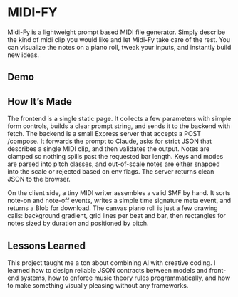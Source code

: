 # MIDI-FY

Midi-Fy is a lightweight prompt based MIDI file generator. Simply describe the kind of midi clip you would like and let Midi-Fy take care of the rest. You can visualize the notes on a piano roll, tweak your inputs, and instantly build new ideas.

## Demo 

## How It’s Made

The frontend is a single static page. It collects a few parameters with simple form controls, builds a clear prompt string, and sends it to the backend with fetch. The backend is a small Express server that accepts a POST /compose. It forwards the prompt to Claude, asks for strict JSON that describes a single MIDI clip, and then validates the output. Notes are clamped so nothing spills past the requested bar length. Keys and modes are parsed into pitch classes, and out-of-scale notes are either snapped into the scale or rejected based on env flags. The server returns clean JSON to the browser. 

On the client side, a tiny MIDI writer assembles a valid SMF by hand. It sorts note-on and note-off events, writes a simple time signature meta event, and returns a Blob for download. The canvas piano roll is just a few drawing calls: background gradient, grid lines per beat and bar, then rectangles for notes sized by duration and positioned by pitch.

## Lessons Learned 

This project taught me a ton about combining AI with creative coding. I learned how to design reliable JSON contracts between models and front-end systems, how to enforce music theory rules programmatically, and how to make something visually pleasing without any frameworks.

